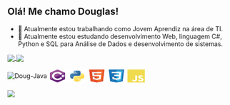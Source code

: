 ## Olá! Me chamo Douglas!

- 🔭 Atualmente estou trabalhando como Jovem Aprendiz na área de TI.
- 🌱 Atualmente estou estudando desenvolvimento Web, linguagem C#, Python e SQL para Análise de Dados e desenvolvimento de sistemas.

<a href="https://github.com/DougPGaldino/DougPGaldino/edit/main/README.md">
  <img align="center" src="https://github-readme-stats.vercel.app/api?username=DougPGaldino&show_icons=true&theme=merko&locale=pt-br" />
</a>
<a href="https://github.com/DougPGaldino/DougPGaldino/edit/main/README.md">
  <img align="center" src="https://github-readme-stats.vercel.app/api/top-langs?username=DougPGaldino&layout=compact&langs_count=8&card_width=320&locale=pt-br&theme=merko" />
</a>

<div style="display: inline_block"><br>
  <img align="center" alt="Doug-Java" height="30" width="40" src="https://cdn.jsdelivr.net/gh/devicons/devicon@latest/icons/java/java-original.svg"/>
  <img align="center" alt="Doug-Csharp" height="30" width="40" src="https://raw.githubusercontent.com/devicons/devicon/master/icons/csharp/csharp-original.svg">
  <img align="center" alt="Doug-Python" height="30" width="40" src="https://raw.githubusercontent.com/devicons/devicon/master/icons/python/python-original.svg">
  <img align="center" alt="Doug-HTML" height="30" width="40" src="https://raw.githubusercontent.com/devicons/devicon/master/icons/html5/html5-original.svg">
  <img align="center" alt="Doug-CSS" height="30" width="40" src="https://raw.githubusercontent.com/devicons/devicon/master/icons/css3/css3-original.svg">
  <img align="center" alt="Doug-Js" height="30" width="40" src="https://raw.githubusercontent.com/devicons/devicon/master/icons/javascript/javascript-plain.svg">
</div>

<br>

<div>
<a href="https://www.linkedin.com/in/douglas-galdino-3b511b214/" target="_blank"><img src="https://img.shields.io/badge/-LinkedIn-%230077B5?style=for-the-badge&logo=linkedin&logoColor=white" target="_blank"></a>  
</div>
            
          
